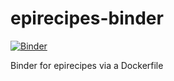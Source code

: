 # epirecipes-binder

[![Binder](https://mybinder.org/badge.svg)](https://mybinder.org/v2/gh/epirecipes/epirecipes-binder/master)

Binder for epirecipes via a Dockerfile
